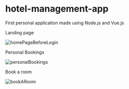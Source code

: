 # hotel-management-app
First personal application made using Node.js and Vue.js

Landing page

![homePageBeforeLogin](https://github.com/florin06098/hotel-management-app/assets/146831453/a82b0c12-4329-407b-afda-e007dcd8e493)


Personal Bookings

![personalBookings](https://github.com/florin06098/hotel-management-app/assets/146831453/4ac24534-220b-465a-b37a-fc227e283326)


Book a room

![bookARoom](https://github.com/florin06098/hotel-management-app/assets/146831453/a8364cf8-6c1d-4adc-8a01-31f64fa9b47c)

